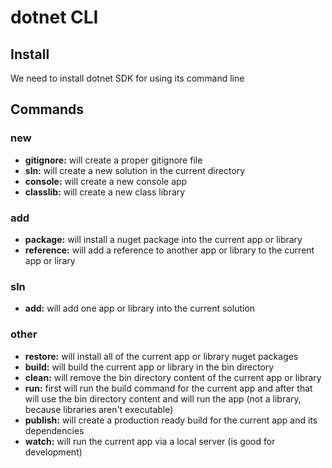 # dotnet CLI

## Install

We need to install dotnet SDK for using its command line

## Commands

### new

- **gitignore:** will create a proper gitignore file
- **sln:** will create a new solution in the current directory
- **console:** will create a new console app
- **classlib:** will create a new class library

### add

- **package:** will install a nuget package into the current app or library
- **reference:** will add a reference to another app or library to the current app or lirary

### sln

- **add:** will add one app or library into the current solution

### other

- **restore:** will install all of the current app or library nuget packages
- **build:** will build the current app or library in the bin directory
- **clean:** will remove the bin directory content of the current app or library
- **run:** first will run the build command for the current app and after that will use the bin directory content and will run the app (not a library, because libraries aren't executable)
- **publish:** will create a production ready build for the current app and its dependencies
- **watch:** will run the current app via a local server (is good for development)
